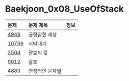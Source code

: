 # Baekjoon_0x08_UseOfStack

문제 | 문제 제목 | 정보
:----|:----|:----|
[4949](https://www.acmicpc.net/problem/4949)  | 균형잡힌 세상 |
[10799](https://www.acmicpc.net/problem/10799)  | 쇠막대기 |
[2504](https://www.acmicpc.net/problem/2504)  | 괄호의 값 |
[9012](https://www.acmicpc.net/problem/9012)  | 괄호 |
[4889](https://www.acmicpc.net/problem/4889)  | 안정적인 문자열 |

